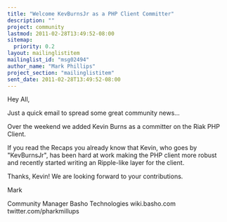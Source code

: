 ```yaml
---
title: "Welcome KevBurnsJr as a PHP Client Committer"
description: ""
project: community
lastmod: 2011-02-28T13:49:52-08:00
sitemap:
  priority: 0.2
layout: mailinglistitem
mailinglist_id: "msg02494"
author_name: "Mark Phillips"
project_section: "mailinglistitem"
sent_date: 2011-02-28T13:49:52-08:00
---
```



Hey All,

Just a quick email to spread some great community news...

Over the weekend we added Kevin Burns as a committer on the Riak PHP Client.

If you read the Recaps you already know that Kevin, who goes by
"KevBurnsJr", has been hard at work making the PHP client more robust
and recently started writing an Ripple-like layer for the client.

Thanks, Kevin! We are looking forward to your contributions.

Mark

Community Manager
Basho Technologies
wiki.basho.com
twitter.com/pharkmillups

